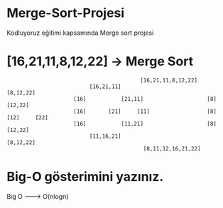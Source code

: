 # Merge-Sort-Projesi
Kodluyoruz eğitimi kapsamında Merge sort projesi

# [16,21,11,8,12,22] -> Merge Sort

                                              [16,21,11,8,12,22]
                              [16,21,11]                              [8,12,22]
                         [16]           [21,11]                    [8]          [12,22]
                         [16]       [21]     [11]                  [8]       [12]     [22]
                         [16]           [11,21]                    [8]          [12,22]
                              [11,16,21]                               [8,12,22]
                                               [8,11,12,16,21,22]

# Big-O gösterimini yazınız.

Big O ---> O(nlogn)
